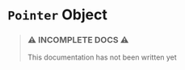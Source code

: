 `Pointer` Object
======================

> ### ⚠ INCOMPLETE DOCS ⚠
> This documentation has not been written yet
